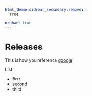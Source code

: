 ```yaml
---
html_theme.sidebar_secondary.remove: |
  true

orphan: true
---
```


# Releases

This is how you reference [google](https://google.com)

List:
- first
- second
- third
